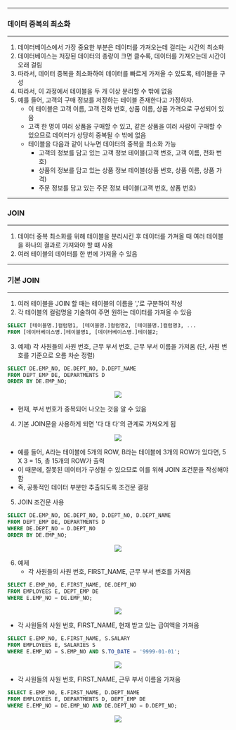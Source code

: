 -----
### 데이터 중복의 최소화
-----
1. 데이터베이스에서 가장 중요한 부분은 데이터를 가져오는데 걸리는 시간의 최소화
2. 데이터베이스는 저장된 데이터의 총량이 크면 클수록, 데이터를 가져오는데 시간이 오래 걸림
3. 따라서, 데이터 중복을 최소화하여 데이터를 빠르게 가져올 수 있도록, 테이블을 구성
4. 따라서, 이 과정에서 테이블을 두 개 이상 분리할 수 밖에 없음
5. 예를 들어, 고객의 구매 정보를 저장하는 테이블 존재한다고 가정하자.
   - 이 테이블은 고객 이름, 고객 전화 번호, 상품 이름, 상품 가격으로 구성되어 있음
   - 고객 한 명이 여러 상품을 구매할 수 있고, 같은 상품을 여러 사람이 구매할 수 있으므로 데이터가 상당히 중복될 수 밖에 없음
   - 테이블을 다음과 같이 나누면 데이터의 중복을 최소화 가능
     + 고객의 정보를 담고 있는 고객 정보 테이블(고객 번호, 고객 이름, 전화 번호)
     + 상품의 정보를 담고 있는 상품 정보 테이블(상품 번호, 상품 이름, 상품 가격)
     + 주문 정보를 담고 있는 주문 정보 테이블(고객 번호, 상품 번호)
    
-----
### JOIN
-----
1. 데이터 중복 최소화를 위해 테이블을 분리시킨 후 데이터를 가져올 때 여러 테이블을 하나의 결과로 가져와야 할 떄 사용
2. 여러 테이블의 데이터를 한 번에 가져올 수 있음

-----
### 기본 JOIN
-----
1. 여러 테이블을 JOIN 할 때는 테이블의 이름을 ','로 구분하여 작성
2. 각 테이블의 컬럼명을 기술하여 주면 원하는 데이터를 가져올 수 있음
```sql
SELECT [테이블명.]컬럼명1, [테이블명.]컬럼명2, [테이블명.]컬럼명3, ...
FROM [데이터베이스명.]테이블명1, [데이터베이스명.]테이블2;
```

3. 예제) 각 사원들의 사원 번호, 근무 부서 번호, 근무 부서 이름을 가져옴 (단, 사원 번호를 기준으로 오름 차순 정렬)
```sql
SELECT DE.EMP_NO, DE.DEPT_NO, D.DEPT_NAME
FROM DEPT_EMP DE, DEPARTMENTS D
ORDER BY DE.EMP_NO;
```
<div align="center">
<img src="https://github.com/sooyounghan/Java/assets/34672301/3add8ec8-59d0-4f8e-a424-2f15c1e53422">
</div> 

  - 현재, 부서 번호가 중복되어 나오는 것을 알 수 있음

4. 기본 JOIN문을 사용하게 되면 '다 대 다'의 관계로 가져오게 됨
<div align="center">
<img src="https://github.com/sooyounghan/Java/assets/34672301/bd0a5060-822b-4c27-b9b9-da275cb1fe81">
</div> 

   - 예를 들어, A라는 테이블에 5개의 ROW, B라는 테이블에 3개의 ROW가 있다면, 5 X 3 = 15, 총 15개의 ROW가 출력
   - 이 때문에, 잘못된 데이터가 구성될 수 있으므로 이를 위해 JOIN 조건문을 작성해야함
   - 즉, 공통적인 데이터 부분만 추출되도록 조건문 결정

5. JOIN 조건문 사용
```sql
SELECT DE.EMP_NO, DE.DEPT_NO, D.DEPT_NO, D.DEPT_NAME
FROM DEPT_EMP DE, DEPARTMENTS D
WHERE DE.DEPT_NO = D.DEPT_NO
ORDER BY DE.EMP_NO;
```
<div align="center">
<img src="https://github.com/sooyounghan/Java/assets/34672301/26e123db-8685-4552-a2a0-a5e1c3194b60">
</div>

6. 예제
   - 각 사원들의 사원 번호, FIRST_NAME, 근무 부서 번호를 가져옴
```sql
SELECT E.EMP_NO, E.FIRST_NAME, DE.DEPT_NO
FROM EMPLOYEES E, DEPT_EMP DE
WHERE E.EMP_NO = DE.EMP_NO;
```
<div align="center">
<img src="https://github.com/sooyounghan/HTTP/assets/34672301/5c7dfd2f-e978-4a16-a6e6-d357f45651a3">
</div>

   - 각 사원들의 사원 번호, FIRST_NAME, 현재 받고 있는 급여액을 가져옴
```sql
SELECT E.EMP_NO, E.FIRST_NAME, S.SALARY
FROM EMPLOYEES E, SALARIES S
WHERE E.EMP_NO = S.EMP_NO AND S.TO_DATE = '9999-01-01';
```
<div align="center">
<img src="https://github.com/sooyounghan/HTTP/assets/34672301/2d7979ba-1a33-42d2-80d6-8a19a68b1413">
</div>

   - 각 사원들의 사원 번호, FIRST_NAME, 근무 부서 이름을 가져옴
```sql
SELECT E.EMP_NO, E.FIRST_NAME, D.DEPT_NAME
FROM EMPLOYEES E, DEPARTMENTS D, DEPT_EMP DE
WHERE E.EMP_NO = DE.EMP_NO AND DE.DEPT_NO = D.DEPT_NO;
```
<div align="center">
<img src="https://github.com/sooyounghan/HTTP/assets/34672301/92ff4ca5-56dd-442e-b51a-625593c6c6a0">
</div>

   
